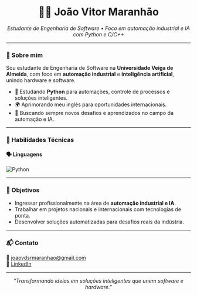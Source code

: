<h1 align="center">👨‍💻 João Vitor Maranhão</h1>

<p align="center">
  <em>Estudante de Engenharia de Software • Foco em automação industrial e IA com Python e C/C++</em>
</p>

---

### 🚀 Sobre mim

Sou estudante de Engenharia de Software na **Universidade Veiga de Almeida**, com foco em **automação industrial** e **inteligência artificial**, unindo hardware e software.

- 📌 Estudando **Python** para automações, controle de processos e soluções inteligentes.
- 🌍 Aprimorando meu inglês para oportunidades internacionais.
- 🔎 Buscando sempre novos desafios e aprendizados no campo da automação e IA.

---

### 🧠 Habilidades Técnicas

#### 🗣️ Linguagens
![Python](https://img.shields.io/badge/Python-3776AB?style=for-the-badge&logo=python&logoColor=white)

---

### 🎯 Objetivos

- Ingressar profissionalmente na área de **automação industrial e IA**.
- Trabalhar em projetos nacionais e internacionais com tecnologias de ponta.
- Desenvolver soluções automatizadas para desafios reais da indústria.
---

### 📬 Contato

📧 [joaovdsrmaranhao@gmail.com](mailto:joaovdsrmaranhao@gmail.com)  
💼 [LinkedIn](https://www.linkedin.com/in/joaovitorsasilvamaranhao)

---

<p align="center">
  <em>"Transformando ideias em soluções inteligentes que unem software e hardware."</em>
</p>
